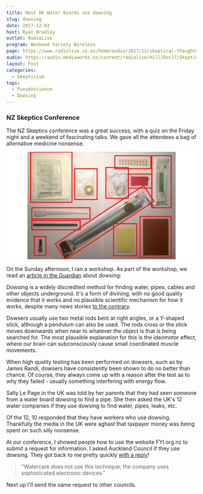 ```yaml
---
title: Most UK Water Boards use dowsing
slug: dowsing
date: 2017-12-03
host: Ryan Bradley
outlet: RadioLive
program: Weekend Variety Wireless
page: https://www.radiolive.co.nz/home/audio/2017/12/skeptical-thoughts-with-mark-honeychurch.html
audio: https://audio.mediaworks.nz/content/radiolive/Hill/Dec17/SkepticalThoughts3_12_17.mp3
layout: Post
categories:
  - Skepticism
tags:
  - Pseudoscience
  - Dowsing
---
```


### NZ Skeptics Conference

The NZ Skeptics conference was a great success, with a quiz on the Friday night and a weekend of fascinating talks. We gave all the attendees a bag of alternative medicine nonsense.

<!-- more -->

![Alt Med](./MCSlides.jpg)

On the Sunday afternoon, I ran a workshop. As part of the workshop, we read an [article in the Guardian](https://www.theguardian.com/business/2017/nov/21/uk-water-firms-admit-using-divining-rods-to-find-leaks-and-pipes) about dowsing:

Dowsing is a widely discredited method for finding water, pipes, cables and other objects underground. It's a form of divining, with no good quality evidence that it works and no plausible scientific mechanism for how it works, despite many news stories [to the contrary](http://www.cbc.ca/news/canada/montreal/montreal-underground-passage-1.4428833).

Dowsers usually use two metal rods bent at right angles, or a Y-shaped stick, although a pendulum can also be used. The rods cross or the stick moves downwards when near to whatever the object is that is being searched for. The most plausible explanation for this is the ideomotor effect, where our brain can subconsciously cause small coordinated muscle movements.

When high quality testing has been performed on dowsers, such as by James Randi, dowsers have consistently been shown to do no better than chance. Of course, they always come up with a reason after the test as to why they failed - usually something interfering with energy flow.

Sally Le Page in the UK was told by her parents that they had seen someone from a water board dowsing to find a pipe. She then asked the UK's 12 water companies if they use dowsing to find water, pipes, leaks, etc.

Of the 12, 10 responded that they have workers who use dowsing. Thankfully the media in the UK were aghast that taxpayer money was being spent on such silly nonsense.

At our conference, I showed people how to use the website FYI.org.nz to submit a request for information. I asked Auckland Council if they use dowsing. They got back to me pretty quickly [with a reply](https://fyi.org.nz/request/6883/response/22694/attach/html/3/SC284EA473917113009570.pdf.html)!

> "Watercare does not use this technique; the company uses sophisticated electronic devices."

<object data="/docs/skepticism/SC284EA473917113009570.pdf" width="100%" height="800px" />

Next up I'll send the same request to other councils.

